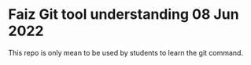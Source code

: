 # Faiz Git tool understanding 08 Jun 2022
This repo is only mean to be used by students to learn the git command.